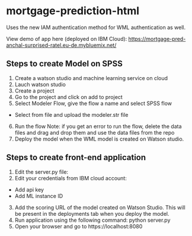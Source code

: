 # mortgage-prediction-html
Uses the new IAM authentication method for WML authentication as well. 

View demo of app here (deployed on IBM Cloud): https://mortgage-pred-anchal-surprised-ratel.eu-de.mybluemix.net/ 

## Steps to create Model on SPSS 

1. Create a watson studio and machine learning service on cloud 
2. Lauch watson studio 
3. Create a project
4. Go to the project and click on add to project 
5. Select Modeler Flow, give the flow a name and select SPSS flow
- Select from file and upload the modeler.str file 
6. Run the flow 
Note: if you get an error to run the flow, delete the data files and drag and drop them and use the data files from the repo 
7. Deploy the model when the WML model is created on Watson studio. 


## Steps to create front-end application 

1. Edit the server.py file: 
2. Edit your credentials from IBM cloud account: 
 - Add api key 
 - Add ML instance ID

3. Add the scoring URL of the model created on Watson Studio. This will be present in the deployments tab when you deploy the model. 
4. Run application using the following command: python server.py 
5. Open your browser and go to https://localhost:8080
